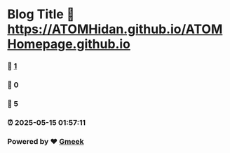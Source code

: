 # Blog Title :link: https://ATOMHidan.github.io/ATOMHomepage.github.io 
### :page_facing_up: [1](https://ATOMHidan.github.io/ATOMHomepage.github.io/tag.html) 
### :speech_balloon: 0 
### :hibiscus: 5 
### :alarm_clock: 2025-05-15 01:57:11 
### Powered by :heart: [Gmeek](https://github.com/Meekdai/Gmeek)
